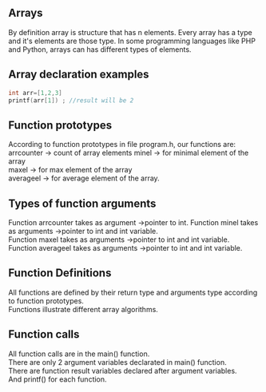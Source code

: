 ## Arrays
By definition array is structure that has n elements. Every array has a type and it's elements are those type. In some programming languages like PHP and Python,  arrays can has different types of  elements.  
## Array declaration examples
```c
int arr=[1,2,3]
printf(arr[1]) ; //result will be 2
```
## Function prototypes
According to function prototypes in file program.h, our functions are:
arrcounter -> count of array elements
minel -> for minimal element of the array  
maxel -> for max  element of the array  
averageel -> for average element of the array.  
## Types of function arguments
Function arrcounter takes as argument ->pointer to int. 
 Function minel takes as arguments ->pointer to int and int variable.  
 Function maxel takes as arguments ->pointer to int and int variable.    
  Function averageel takes as arguments ->pointer to int and int variable.  
## Function Definitions
All functions are defined by their return type and arguments type according to function prototypes.  
Functions illustrate different array  algorithms.  
## Function calls
All function calls are in the main() function.  
There are only 2 argument  variables declarated in main() function.  
There are function result variables declared after argument variables.  
And printf() for each function.  
